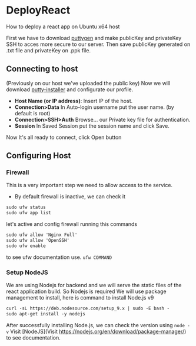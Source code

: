 # DeployReact
How to deploy a react app on Ubuntu x64 host

First we have to download [puttygen](https://www.chiark.greenend.org.uk/~sgtatham/putty/latest.html) and make publicKey and privateKey SSH to acces more secure to our server.
Then save publicKey generated on .txt file and privateKey on .ppk file.

## Connecting to host
(Previously on our host we've uploaded the public key)
Now we will download [putty-installer](https://www.chiark.greenend.org.uk/~sgtatham/putty/latest.html) and configurate our profile.
* **Host Name (or IP address)**: Insert IP of the host.
* **Connection>Data** In Auto-login username put the user name. (by default is root)
* **Connection>SSH>Auth** Browse... our Private key file for authentication.
* **Session** In Saved Session put the session name and click Save.

Now It's all ready to connect, click Open button

## Configuring Host
### Firewall
This is a very important step we need to allow access to the service.
* By default firewall is inactive, we can check it  
```html
sudo ufw status
sudo ufw app list
```
let's active and config firewall running this commands
```html
sudo ufw allow 'Nginx Full'
sudo ufw allow 'OpenSSH'
sudo ufw enable
```
to see ufw documentation use.  ```ufw COMMAND```

### Setup NodeJS
We are using Nodejs for backend and we will serve the static files of the react application build. So Nodejs is required
We will use package management to install, here is command to install Node.js v9
```html
curl -sL https://deb.nodesource.com/setup_9.x | sudo -E bash -
sudo apt-get install -y nodejs
```
After successfully installing Node.js, we can check the version using ``` node -v ```
Visit [NodeJS](Visit https://nodejs.org/en/download/package-manager/) to see documentation.
